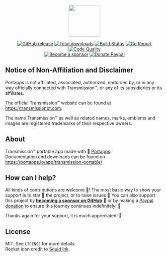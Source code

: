 <p align="center"><a href="https://portapps.io/app/transmission-portable/" target="_blank"><img width="100" src="https://github.com/portapps/transmission-portable/blob/master/res/papp.png"></a></p>

<p align="center">
  <a href="https://portapps.io/app/transmission-portable/#download"><img src="https://img.shields.io/github/release/portapps/transmission-portable.svg?style=flat-square" alt="GitHub release"></a>
  <a href="https://portapps.io/app/transmission-portable/#download"><img src="https://img.shields.io/github/downloads/portapps/transmission-portable/total.svg?style=flat-square" alt="Total downloads"></a>
  <a href="https://github.com/portapps/transmission-portable/actions?workflow=build"><img src="https://img.shields.io/github/workflow/status/portapps/transmission-portable/build?label=build&logo=github&style=flat-square" alt="Build Status"></a>
  <a href="https://goreportcard.com/report/github.com/portapps/transmission-portable"><img src="https://goreportcard.com/badge/github.com/portapps/transmission-portable?style=flat-square" alt="Go Report"></a>
  <a href="https://app.codacy.com/gh/portapps/transmission-portable"><img src="https://img.shields.io/codacy/grade/965f03367ffe4e92aec49cb5fbb7191e.svg?style=flat-square" alt="Code Quality"></a>
  <br /><a href="https://github.com/sponsors/crazy-max"><img src="https://img.shields.io/badge/sponsor-crazy--max-181717.svg?logo=github&style=flat-square" alt="Become a sponsor"></a>
  <a href="https://www.paypal.me/crazyws"><img src="https://img.shields.io/badge/donate-paypal-00457c.svg?logo=paypal&style=flat-square" alt="Donate Paypal"></a>
</p>

## Notice of Non-Affiliation and Disclaimer

Portapps is not affiliated, associated, authorized, endorsed by, or in any way officially connected with Transmission™, or any of its subsidiaries or its affiliates.

The official Transmission™ website can be found at https://transmissionbt.com.

The name Transmission™ as well as related names, marks, emblems and images are registered trademarks of their respective owners.

## About

Transmission™ portable app made with 🚀 [Portapps](https://portapps.io).<br />
Documentation and downloads can be found on https://portapps.io/app/transmission-portable/

## How can I help?

All kinds of contributions are welcome :raised_hands:! The most basic way to show your support is to star :star2: the project, or to raise issues :speech_balloon: You can also support this project by [**becoming a sponsor on GitHub**](https://github.com/sponsors/crazy-max) :clap: or by making a [Paypal donation](https://www.paypal.me/crazyws) to ensure this journey continues indefinitely! :rocket:

Thanks again for your support, it is much appreciated! :pray:

## License

MIT. See `LICENSE` for more details.<br />
Rocket icon credit to [Squid Ink](http://thesquid.ink).
